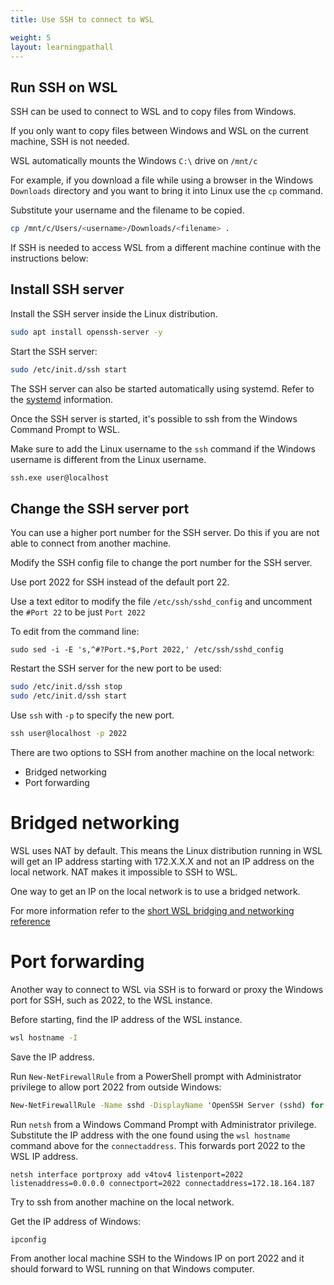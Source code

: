 ```yaml
---
title: Use SSH to connect to WSL

weight: 5
layout: learningpathall
---
```



## Run SSH on WSL 

SSH can be used to connect to WSL and to copy files from Windows.

If you only want to copy files between Windows and WSL on the current machine, SSH is not needed. 

WSL automatically mounts the Windows `C:\` drive on `/mnt/c`

For example, if you download a file while using a browser in the Windows `Downloads` directory and you want to bring it into Linux use the `cp` command.

Substitute your username and the filename to be copied.

```bash
cp /mnt/c/Users/<username>/Downloads/<filename> .
```

If SSH is needed to access WSL from a different machine continue with the instructions below:

## Install SSH server

Install the SSH server inside the Linux distribution. 

```bash
sudo apt install openssh-server -y
```

Start the SSH server:

```bash
sudo /etc/init.d/ssh start
```

The SSH server can also be started automatically using systemd. Refer to the [systemd](/learning-paths/desktop-and-laptop/wsl2/systemd/) information.

Once the SSH server is started, it's possible to ssh from the Windows Command Prompt to WSL. 

Make sure to add the Linux username to the `ssh` command if the Windows username is different from the Linux username.

```cmd
ssh.exe user@localhost
```

## Change the SSH server port

You can use a higher port number for the SSH server. Do this if you are not able to connect from another machine. 

Modify the SSH config file to change the port number for the SSH server. 

Use port 2022 for SSH instead of the default port 22.

Use a text editor to modify the file `/etc/ssh/sshd_config` and uncomment the `#Port 22` to be just `Port 2022`

To edit from the command line:
```
sudo sed -i -E 's,^#?Port.*$,Port 2022,' /etc/ssh/sshd_config
```

Restart the SSH server for the new port to be used:

```bash
sudo /etc/init.d/ssh stop
sudo /etc/init.d/ssh start
```

Use `ssh` with `-p` to specify the new port. 

```cmd
ssh user@localhost -p 2022
```

There are two options to SSH from another machine on the local network:
 - Bridged networking
 - Port forwarding

# Bridged networking

WSL uses NAT by default. This means the Linux distribution running in WSL will get an IP address starting with 172.X.X.X and not an IP address on the local network. NAT makes it impossible to SSH to WSL.

One way to get an IP on the local network is to use a bridged network. 

For more information refer to the [short WSL bridging and networking reference](https://github.com/luxzg/WSL2-fixes/blob/master/networkingMode%3Dbridged%20-%20quick%20setup.md)

# Port forwarding

Another way to connect to WSL via SSH is to forward or proxy the Windows port for SSH, such as 2022, to the WSL instance. 

Before starting, find the IP address of the WSL instance.

```cmd
wsl hostname -I
```

Save the IP address. 

Run `New-NetFirewallRule` from a PowerShell prompt with Administrator privilege to allow port 2022 from outside Windows:

```cmd
New-NetFirewallRule -Name sshd -DisplayName 'OpenSSH Server (sshd) for WSL' -Enabled True -Direction Inbound -Protocol TCP -Action Allow -LocalPort 2022
```

Run `netsh` from a Windows Command Prompt with Administrator privilege. Substitute the IP address with the one found using the `wsl hostname` command above for the `connectaddress`. This forwards port 2022 to the WSL IP address.

```console
netsh interface portproxy add v4tov4 listenport=2022 listenaddress=0.0.0.0 connectport=2022 connectaddress=172.18.164.187
```

Try to ssh from another machine on the local network. 

Get the IP address of Windows:

```cmd
ipconfig
```

From another local machine SSH to the Windows IP on port 2022 and it should forward to WSL running on that Windows computer. 




